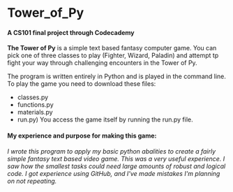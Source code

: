 # Tower_of_Py
#### A CS101 final project through Codecademy

**The Tower of Py** is a simple text based fantasy computer game. You can pick one of three classes to play (Fighter, Wizard, Paladin) and attempt tp fight your way through challenging encounters in the Tower of Py.

The program is written entirely in Python and is played in the command line. To play the game you need to download these files:
* classes.py
* functions.py
* materials.py
* run.py) 
You access the game itself by running the run.py file. 

#### My experience and purpose for making this game:
*I wrote this program to apply my basic python abalities to create a fairly simple fantasy text based video game. This was a very useful experience. I saw how the smallest tasks could need large amounts of robust and logical code. I got experience using GitHub, and I've made mistakes I'm planning on not repeating.* 